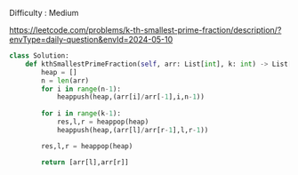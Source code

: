Difficulty : Medium 

https://leetcode.com/problems/k-th-smallest-prime-fraction/description/?envType=daily-question&envId=2024-05-10 

```python
class Solution:
    def kthSmallestPrimeFraction(self, arr: List[int], k: int) -> List[int]:
        heap = []
        n = len(arr)
        for i in range(n-1):
            heappush(heap,(arr[i]/arr[-1],i,n-1))
        
        for i in range(k-1):
            res,l,r = heappop(heap)
            heappush(heap,(arr[l]/arr[r-1],l,r-1))

        res,l,r = heappop(heap)

        return [arr[l],arr[r]]
```
